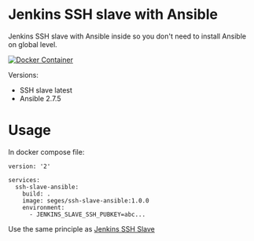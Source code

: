 # Jenkins SSH slave with Ansible

Jenkins SSH slave with Ansible inside so you don't need to install Ansible on global level.

[![Docker Container](http://dockeri.co/image/seges/ssh-slave-ansible)](https://registry.hub.docker.com/u/seges/ssh-slave-ansible/)

Versions:

* SSH slave latest
* Ansible 2.7.5

# Usage

In docker compose file:

```
version: '2'

services:
  ssh-slave-ansible:
    build: .
    image: seges/ssh-slave-ansible:1.0.0
    environment:
      - JENKINS_SLAVE_SSH_PUBKEY=abc...
```

Use the same principle as [Jenkins SSH Slave](https://hub.docker.com/r/jenkinsci/ssh-slave)
